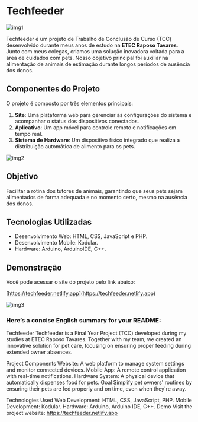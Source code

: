 # Techfeeder
<img src="https://i.ibb.co/tmhPCW6/SLIDES-33-Solu-o.png" alt="img1">

Techfeeder é um projeto de Trabalho de Conclusão de Curso (TCC) desenvolvido durante meus anos de estudo na **ETEC Raposo Tavares**. Junto com meus colegas, criamos uma solução inovadora voltada para a área de cuidados com pets. Nosso objetivo principal foi auxiliar na alimentação de animais de estimação durante longos períodos de ausência dos donos.

## Componentes do Projeto

O projeto é composto por três elementos principais:

1. **Site**: Uma plataforma web para gerenciar as configurações do sistema e acompanhar o status dos dispositivos conectados.
2. **Aplicativo**: Um app móvel para controle remoto e notificações em tempo real.
3. **Sistema de Hardware**: Um dispositivo físico integrado que realiza a distribuição automática de alimento para os pets.

<img src="https://i.ibb.co/d4C8TJB/tech2.png" alt="img2">

## Objetivo

Facilitar a rotina dos tutores de animais, garantindo que seus pets sejam alimentados de forma adequada e no momento certo, mesmo na ausência dos donos.

## Tecnologias Utilizadas

- Desenvolvimento Web: HTML, CSS, JavaScript e PHP.
- Desenvolvimento Mobile: Kodular.
- Hardware: Arduino, ArduinoIDE, C++.

## Demonstração

Você pode acessar o site do projeto pelo link abaixo:

[https://techfeeder.netlify.app](https://techfeeder.netlify.app)

<img src="https://i.ibb.co/VwDR1SF/tec3.png" alt="img3">


### Here’s a concise English summary for your README:

Techfeeder
Techfeeder is a Final Year Project (TCC) developed during my studies at ETEC Raposo Tavares. Together with my team, we created an innovative solution for pet care, focusing on ensuring proper feeding during extended owner absences.

Project Components
Website: A web platform to manage system settings and monitor connected devices.
Mobile App: A remote control application with real-time notifications.
Hardware System: A physical device that automatically dispenses food for pets.
Goal
Simplify pet owners' routines by ensuring their pets are fed properly and on time, even when they're away.

Technologies Used
Web Development: HTML, CSS, JavaScript, PHP.
Mobile Development: Kodular.
Hardware: Arduino, Arduino IDE, C++.
Demo
Visit the project website:
https://techfeeder.netlify.app

